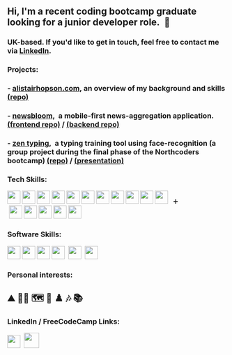 ## Hi, I'm a recent coding bootcamp graduate looking for a junior developer role.&nbsp; 👋

### UK-based. If you'd like to get in touch, feel free to contact me via [LinkedIn](https://www.linkedin.com/in/alistair-hopson/).

### Projects: 


### - [alistairhopson.com](https://www.alistairhopson.com/),&nbsp;an overview of my background and skills [(repo)](https://github.com/AlistairHopson/portfolio)

### - [newsbloom](https://newsbloom.netlify.app/),&nbsp; a mobile-first news-aggregation application. [(frontend repo)](https://github.com/AlistairHopson/newsbloom) / [(backend repo)](https://github.com/AlistairHopson/newsbloom-api)

### - [zen typing](https://zentyping.web.app/),&nbsp; a typing training tool using face-recognition (a group project during the final phase of the Northcoders bootcamp)  [(repo)](https://github.com/Northcoders-PAST-team/zen-typing) / [(presentation)](https://northcoders.com/projects/aug-2022/zen-typing)


### Tech Skills:
[<img src=https://user-images.githubusercontent.com/97353455/188466241-957f10df-8628-416a-abb3-fd8115e289f2.svg width="30px">](https://reactjs.org/)
[<img src=https://user-images.githubusercontent.com/97353455/188466233-b4ec5679-fe2a-4c8e-afa3-929f907095f8.svg width="30px">](https://nodejs.org/en/)
[<img src=https://user-images.githubusercontent.com/97353455/188466226-926dfe2b-639b-457e-9656-3f941ae14194.svg width="30px">](https://www.javascript.com/)
[<img src=https://user-images.githubusercontent.com/97353455/188466246-372cff65-7094-4a3e-94a8-5688f01cb11d.svg width="30px">](https://www.typescriptlang.org/)
[<img src=https://user-images.githubusercontent.com/97353455/188466220-c3a4437a-87c2-4621-a1af-daf6d8e5bcfe.svg width="30px">](https://en.wikipedia.org/wiki/HTML)
[<img src=https://user-images.githubusercontent.com/97353455/188466210-e5c5c679-5c20-4b21-91ae-702d9f5a71c6.svg width="30px">](https://en.wikipedia.org/wiki/CSS)
[<img src=https://user-images.githubusercontent.com/97353455/188466245-c95c5e53-57b1-4fe4-91ce-d4f8996a46d6.svg width="30px">](https://sass-lang.com/)
[<img src=https://user-images.githubusercontent.com/97353455/188466234-31b73997-63a9-4f45-8d61-c8adc2942b1b.svg width="30px">](https://nodemon.io/)
[<img src=https://user-images.githubusercontent.com/97353455/188466228-264ce868-df4d-4a17-a5a2-f499092b021a.svg width="30px">](https://jestjs.io/
)
[<img src=https://user-images.githubusercontent.com/97353455/188466208-6656ff6d-6901-4a77-ab8c-5b081ec06286.svg width="30px">](https://axios-http.com/)
[<img src=https://user-images.githubusercontent.com/97353455/188466213-7843bd99-dfed-4cbb-82c7-8f18330f2bd8.svg width="30px">](https://expressjs.com/)
&nbsp;
:heavy_plus_sign:			
&nbsp;[<img src=https://user-images.githubusercontent.com/97353455/188466238-42715bf8-157c-4f65-bab6-f52c357a9682.svg width="30px">](https://www.python.org/)
[<img src=https://user-images.githubusercontent.com/97353455/188466237-ee11f0d8-4179-4949-b28e-502ce1235bb8.svg width="30px">](https://www.postgresql.org/)
[<img src=https://user-images.githubusercontent.com/97353455/188466232-c4f6e4a5-07fc-465a-8dfd-724976a06806.svg width="30px">](https://www.netlify.com/)
[<img src=https://user-images.githubusercontent.com/97353455/188466216-98894426-18b8-45c6-b581-120f2ab03975.svg width="30px">](https://firebase.google.com/)
[<img src=https://user-images.githubusercontent.com/97353455/188466218-566b5298-416f-4d20-8100-f52192b109e5.svg width="30px">](https://git-scm.com/)

### Software Skills:

[<img src=https://user-images.githubusercontent.com/97353455/188466247-f2bc87d3-0ef8-40df-b1b8-ad0ab656b704.svg width="30px">](https://code.visualstudio.com/)
[<img src=https://user-images.githubusercontent.com/97353455/188466209-9454a695-c7be-4e9f-86b0-a0d015f7629b.svg width="30px">](https://azure.microsoft.com/en-us/services/devops/)
[<img src=https://user-images.githubusercontent.com/97353455/188466225-c837a237-ccc0-4f5c-a572-78b19216343f.svg width="30px">](https://insomnia.rest/)
[<img src=https://user-images.githubusercontent.com/97353455/188466231-28d01a75-b570-484f-bc5d-b6e4ebbd78ff.svg width="30px">](https://www.office.com/)&nbsp;
[<img src=https://user-images.githubusercontent.com/97353455/188466204-746ebe6e-19ae-435a-94ed-2570e215f5e6.svg width="30px">](https://www.adobe.com/uk/products/photoshop.html)&nbsp;
[<img src=https://user-images.githubusercontent.com/97353455/188459085-d2af0e84-ff22-4838-abcc-69c69bd246bb.svg width="30px">](https://www.ableton.com/en/live/)&nbsp; 

  










### Personal interests:
## :mountain: :swimming_man: :world_map: :art: :chess_pawn: :notes: :books:	

### LinkedIn / FreeCodeCamp Links: 

[<img src=https://user-images.githubusercontent.com/97353455/188466229-9d76e547-5b39-4878-a18e-be1da3f12d49.svg width="30px">](https://www.linkedin.com/in/alistair-hopson/)&nbsp;
[<img src=https://user-images.githubusercontent.com/97353455/188466217-4ec8c5d8-c07e-485a-9f09-4ab55d442a97.svg width="35px">](https://www.freecodecamp.org/AlistairH)


